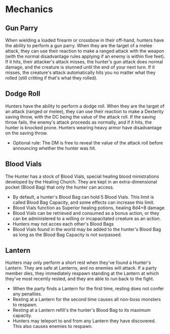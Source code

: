 # Mechanics

## Gun Parry
When wielding a loaded firearm or crossbow in their off-hand, hunters have the ability to perform a gun parry. When they are the target of a melee attack, they can use their reaction to make a ranged attack with the weapon (with the normal disadvantage rules applying if an enemy is within five feet). If it hits, their attacker's attack misses, the hunter's gun attack does normal damage, and the creature is stunned until the end of your next turn. If it misses, the creature's attack automatically hits you no matter what they rolled (still critting if that's what they rolled).

## Dodge Roll
Hunters have the ability to perform a dodge roll. When they are the target of an attack (ranged or melee), they can use their reaction to make a Dexterity saving throw, with the DC being the value of the attack roll. If the saving throw fails, the enemy's attack proceeds as normally, and if it hits, the hunter is knocked prone. Hunters wearing heavy armor have disadvantage on the saving throw. 

- Optional rule: The DM is free to reveal the value of the attack roll before announcing whether the hunter was hit. 

## Blood Vials
The Hunter has a stock of Blood Vials, special healing blood ministrations developed by the Healing Church. They are kept in an extra-dimensional pocket (Blood Bag) that only the hunter can access. 
- By default, a hunter's Blood Bag can hold 5 Blood Vials. This limit is called Blood Bag Capacity, and some effects can increase this limit.
- Blood Vials function as Superior healing potions, healing 8d4+8 damage
- Blood Vials can be retrieved and consumed as a bonus action, or they can be administered to a willing or incapacitated creature as an action. 
- Hunters may not acces each other's Blood Bags
- Blood Vials found in the world may be added to the hunter's Blood Bag as long as the Blood Bag Capacity is not surpassed.

## Lantern
Hunters may only perform a short rest when they've found a Hunter's Lantern. They are safe at Lanterns, and no enemies will attack. If a party member dies, they immediately respawn standing at the Lantern at which they've most recently rested, and they are able to run back to the fight.
- When the party finds a Lantern for the first time, resting does not confer any penalties. 
- Resting at a Lantern for the second time causes all non-boss monsters to respawn.
- Resting at a Lantern refill's the hunter's Blood Bag to its maximum capacity.
- Hunters may teleport to and from any Lantern they have discovered. This also causes enemies to respawn.